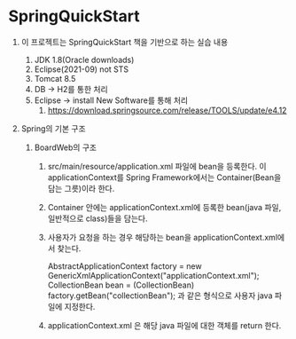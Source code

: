# SpringQuickStart

1. 이 프로젝트는 SpringQuickStart 책을 기반으로 하는 실습 내용
   1. JDK 1.8(Oracle downloads)
   2. Eclipse(2021-09) not STS
   3. Tomcat 8.5
   4. DB -> H2를 통한 처리
   5. Eclipse -> install New Software를 통해 처리
      1. https://download.springsource.com/release/TOOLS/update/e4.12

2. Spring의 기본 구조

   1. BoardWeb의 구조

      1. src/main/resource/application.xml 파일에 bean을 등록한다.
         이 applicationContext를 Spring Framework에서는 Container(Bean을 담는 그릇)이라 한다. 

      2. Container 안에는 applicationContext.xml에 등록한 bean(java 파일, 일반적으로 class)들을 담는다. 

      3. 사용자가 요청을 하는 경우 해당하는 bean을 applicationContext.xml에서 찾는다. 

         AbstractApplicationContext factory = new GenericXmlApplicationContext("applicationContext.xml");
         CollectionBean bean = (CollectionBean) factory.getBean("collectionBean");
         과 같은 형식으로 사용자 java 파일에 지정한다.

      4. applicationContext.xml 은 해당 java 파일에 대한 객체를 return 한다.
